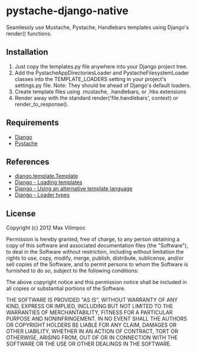 pystache-django-native
======================

Seamlessly use Mustache, Pystache, Handlebars templates using Django's render() functions.

Installation
------------

1. Just copy the templates.py file anywhere into your Django project tree.
2. Add the PystacheAppDirectoriesLoader and PystacheFilesystemLoader classes into
   the TEMPLATE\_LOADERS setting in your project's settings.py file. Note: They should
   be ahead of Django's default loaders.
3. Create template files using .mustache, .handlebars, or .hbs extensions
4. Render away with the standard render('file.handlebars', context) or render_to_response().

Requirements
------------

- [Django](https://www.djangoproject.com/)
- [Pystache](https://github.com/defunkt/pystache)

References
----------

- [django.template.Template](https://docs.djangoproject.com/en/dev/ref/templates/api/#django.template.Template)
- [Django - Loading templates](https://docs.djangoproject.com/en/dev/ref/templates/api/#loading-templates)
- [Django - Using an alternative template language](https://docs.djangoproject.com/en/dev/ref/templates/api/#using-an-alternative-template-language)
- [Django - Loader types](https://docs.djangoproject.com/en/dev/ref/templates/api/#loader-types)


License
-------

Copyright (c) 2012 Max Vilimpoc

Permission is hereby granted, free of charge, to any person obtaining 
a copy of this software and associated documentation files (the "Software"), 
to deal in the Software without restriction, including without limitation 
the rights to use, copy, modify, merge, publish, distribute, sublicense, 
and/or sell copies of the Software, and to permit persons to whom 
the Software is furnished to do so, subject to the following conditions:

The above copyright notice and this permission notice shall be 
included in all copies or substantial portions of the Software.

THE SOFTWARE IS PROVIDED "AS IS", WITHOUT WARRANTY OF ANY KIND, EXPRESS 
OR IMPLIED, INCLUDING BUT NOT LIMITED TO THE WARRANTIES OF MERCHANTABILITY, 
FITNESS FOR A PARTICULAR PURPOSE AND NONINFRINGEMENT. IN NO EVENT SHALL 
THE AUTHORS OR COPYRIGHT HOLDERS BE LIABLE FOR ANY CLAIM, DAMAGES OR 
OTHER LIABILITY, WHETHER IN AN ACTION OF CONTRACT, TORT OR OTHERWISE, 
ARISING FROM, OUT OF OR IN CONNECTION WITH THE SOFTWARE OR THE USE 
OR OTHER DEALINGS IN THE SOFTWARE.